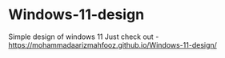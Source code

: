 # Windows-11-design
Simple design of windows 11
Just check out - https://mohammadaarizmahfooz.github.io/Windows-11-design/
